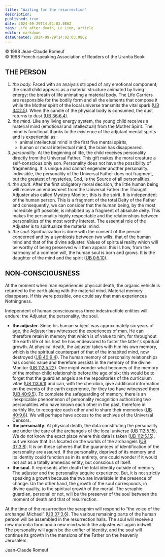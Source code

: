 ```yaml
---
title: "Waiting for the resurrection"
description: 
published: true
date: 2024-09-29T14:02:03.086Z
tags: Life after death, Le Lien, article
editor: markdown
dateCreated: 2024-09-29T14:02:03.086Z
---
```


<p class="v-card v-sheet theme--light grey lighten-3 px-2">© 1998 Jean-Claude Romeuf<br>© 1998 French-speaking Association of Readers of the Urantia Book</p>


## THE PERSON

1. _the body._ Faced with an analysis stripped of any emotional component, the small child appears as a material structure animated by living energy: the breath of life animating a material body. The Life Carriers are responsible for the bodily form and all the elements that compose it while the Mother spirit of the local universe transmits the vital spark ([UB 34:2.5](/en/The_Urantia_Book/34#p2_5)). When the candle of the physical body is consumed, the dust returns to dust ([UB 36:6.4](/en/The_Urantia_Book/36#p6_4)).
2. _the mind_. Like any living energy system, the young child receives a material mind (emotional and intellectual) from the Mother Spirit. The mind is functional thanks to the existence of the adjutant mental spirits and is experiential as:
   - animal intellectual mind in the first five mental spirits,
   - human or moral intellectual mind, the brain has disappeared.
3. _personality_. At the beginning of life, the child receives personality directly from the Universal Father. This gift makes the moral creature a self-conscious only son. Personality does not have the possibility of fragmenting. It is unique and cannot engender another personality. Indivisible, the personality of the Universal Father does not fragment, but the greatest of mysteries, God, is the Source of all personalities.
4. _the spirit_. After the first obligatory moral decision, the little human being will receive an endowment from the Universal Father: the Thought Adjuster also called Mystery Monitor; this is the spirit. It is independent of the human person. This is a fragment of the total Deity of the Father and consequently, we can consider that the human being, by the most incredible gift possible, is inhabited by a fragment of absolute deity. This makes the personality highly respectable and the relationships between personalities of the most worthy interest. The essential role of the Adjuster is to spiritualize the material mind.
5. _the soul_. Spiritualization is done with the consent of the person concerned and by a symbiosis between two wills: that of the human mind and that of the divine adjuster. Values of spiritual reality which will be worthy of being preserved will then appear: this is how, from the harmony of a common will, the human soul is born and grows. It is the daughter of the mind and the spirit ([UB 0:5.10](/en/The_Urantia_Book/0#p5_10)).

## NON-CONSCIOUSNESS

At the moment when man experiences physical death, the organic vehicle is returned to the earth along with the material mind. Material memory disappears. If this were possible, one could say that man experiences Nothingness.

Independent of human consciousness three indestructible entities will endure: the Adjuster, the personality, the soul.

* **the adjuster**. Since his human subject was approximately six years of age, the Adjuster has witnessed the experiences of man. He can therefore retain in memory that which is of value to him, for throughout the earth life of his host he has endeavored to foster the latter's spiritual growth. At physical death, the adjuster takes with him his own memory, which is the spiritual counterpart of that of the inhabited mind, now destroyed ([UB 40:9.4](/en/The_Urantia_Book/40#p9_4)). The human memory of personality relationships has cosmic value and therefore persists in the memory of the divine Monitor ([UB 112:5.22](/en/The_Urantia_Book/112#p5_22)). One might wonder what becomes of the memory of the mother-child relationship before the age of six; this would be to forget that the guardian angels are the repositories of the curriculum vitae ([UB 113:6.1](/en/The_Urantia_Book/113#p6_1)) and can, with the cherubim, give additional information on the events of the earth experience, for they too have witnessed them ([UB 40:9.5](/en/The_Urantia_Book/40#p9_5)). To complete the safeguarding of memory, there is an inexplicable phenomenon of personality recognition authorizing two personalities who have known each other in the past, therefore in earthly life, to recognize each other and to share their memories ([UB 40:9.8](/en/The_Urantia_Book/40#p9_8)). We will perhaps have access to the archives of the Universal Censors.
* **the personality**: At physical death, the data constituting the personality are under the care of the archangels of the local universe ([UB 112:5.15](/en/The_Urantia_Book/112#p5_15)). We do not know the exact place where this data is taken ([UB 112:5.15](/en/The_Urantia_Book/112#p5_15)), but we know that it is located on the worlds of the archangels ([UB 37:3.8](/en/The_Urantia_Book/37#p3_8)). It is on these spheres that the guarantees of identification of the personality are assured. If the personality, deprived of its memory and its identity could function as in its entirety, one could wonder if it would not act as a totally amnesiac entity, but conscious of itself.
* **the soul.** It represents after death the total identity outside of memory. The adjuster and the personality acquire experience. But, it is not strictly speaking a growth because the two are invariable in the presence of change. On the other hand, the growth of the soul corresponds, in divine quality, to the spiritual growth of the mortal. The seraphic guardian, personal or not, will be the preserver of the soul between the moment of death and that of resurrection.

At the time of the resurrection the seraphim will respond to “the voice of the archangel Michael” ([UB 37:3.6](/en/The_Urantia_Book/37#p3_6)). The various remaining parts of the human person will be assembled in the resurrection halls. The soul will receive a new morontia form and a new mind which the adjuster will again indwell. The personality will again be the unifier of identity, and the soul will continue its growth in the mansions of the Father on the heavenly Jerusalem.

Jean-Claude Romeuf

